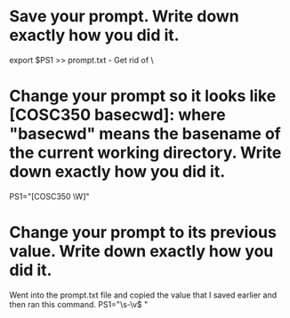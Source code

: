 # Save your prompt. Write down exactly how you did it.

export \$PS1 >> prompt.txt - Get rid of \

# Change your prompt so it looks like [COSC350 basecwd]: where "basecwd" means the basename of the current working directory. Write down exactly how you did it.

PS1="[COSC350 \W]"

# Change your prompt to its previous value. Write down exactly how you did it.

Went into the prompt.txt file and copied the value that I saved earlier and then ran this command.
PS1="\s-\v\$ "
